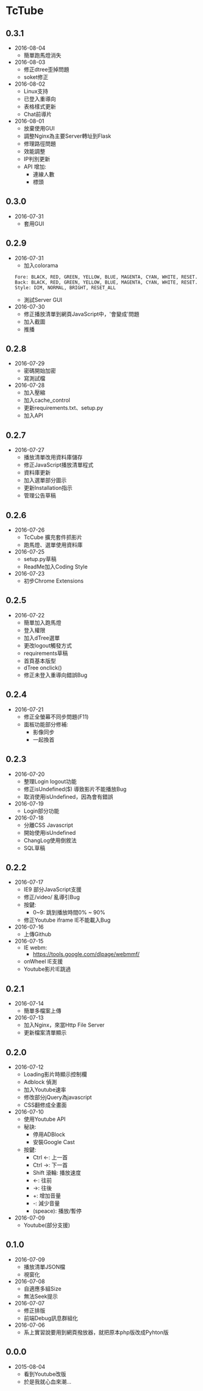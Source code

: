 # TcTube
## 0.3.1
* 2016-08-04
    - 簡單跑馬燈消失
* 2016-08-03
    - 修正dtree歪掉問題
    - soket修正
* 2016-08-02
    - Linux支持
    - 已登入重導向
    - 表格樣式更新
    - Chat前導片
* 2016-08-01
    - 放棄使用GUI
    - 調整Nginx為主要Server轉址到Flask
    - 修理路徑問題
    - 效能調整
    - IP判別更新
    - API 增加:
        + 連線人數
        + 標頭

## 0.3.0
* 2016-07-31
    - 套用GUI

## 0.2.9
* 2016-07-31
    - 加入colorama
    ```
    Fore: BLACK, RED, GREEN, YELLOW, BLUE, MAGENTA, CYAN, WHITE, RESET.
    Back: BLACK, RED, GREEN, YELLOW, BLUE, MAGENTA, CYAN, WHITE, RESET.
    Style: DIM, NORMAL, BRIGHT, RESET_ALL
    ```
    - 測試Server GUI
* 2016-07-30
    - 修正播放清單到網頁JavaScript中，'會變成&#39;問題
    - 加入截圖
    - 推播

## 0.2.8
* 2016-07-29
    - 密碼開始加密
    - 寫測試檔
* 2016-07-28
    - 加入壓縮
    - 加入cache_control
    - 更新requirements.txt、setup.py
    - 加入API

## 0.2.7
* 2016-07-27
    - 播放清單改用資料庫儲存
    - 修正JavaScript播放清單程式
    - 資料庫更新
    - 加入選單部分圖示
    - 更新Installation指示
    - 管理公告草稿

## 0.2.6
* 2016-07-26
    - TcCube 擴充套件抓影片
    - 跑馬燈、選單使用資料庫
* 2016-07-25
    - setup.py草稿
    - ReadMe加入Coding Style
* 2016-07-23
    - 初步Chrome Extensions

## 0.2.5
* 2016-07-22
    - 簡單加入跑馬燈
    - 登入權限
    - 加入dTree選單
    - 更改logout觸發方式
    - requirements草稿
    - 首頁基本版型
    - dTree onclick()
    - 修正未登入重導向錯誤Bug

## 0.2.4
* 2016-07-21
    - 修正全螢幕不同步問題(F11)
    - 面板功能部分修補:
        + 影像同步
        + 一起換首

## 0.2.3
* 2016-07-20
    - 整理Login logout功能
    - 修正isUndefined($) 導致影片不能播放Bug
    - 取消使用isUndefined，因為會有錯誤
* 2016-07-19
    - Login部分功能
* 2016-07-18
    - 分離CSS Javascript
    - 開始使用isUndefined
    - ChangLog使用倒敘法
    - SQL草稿

## 0.2.2
* 2016-07-17
    - IE9 部分JavaScript支援
    - 修正/video/<int> 亂導引Bug
    - 按鍵:
        * 0~9: 跳到播放時間0% ~ 90%
    - 修正Youtube iframe IE不能載入Bug
* 2016-07-16
    - 上傳Github
* 2016-07-15
    - IE webm:
        * https://tools.google.com/dlpage/webmmf/
    - onWheel IE支援
    - Youtube影片IE跳過

## 0.2.1
* 2016-07-14
    - 簡單多檔案上傳
* 2016-07-13
    - 加入Nginx，來當Http File Server
    - 更新檔案清單顯示

## 0.2.0
* 2016-07-12
    - Loading影片時顯示控制欄
    - Adblock 偵測
    - 加入Youtube速率
    - 修改部分jQuery為javascript
    - CSS翻修成全畫面
* 2016-07-10
    - 使用Youtube API
    - 秘訣:
        * 停用ADBlock
        * 安裝Google Cast
    - 按鍵:
        * Ctrl ←: 上一首
        * Ctrl →: 下一首
        * Shift 滾輪: 播放速度
        * ←: 往前
        * →: 往後
        * +: 增加音量
        * -: 減少音量
        * (speace): 播放/暫停
* 2016-07-09
    - Youtube(部分支援)

## 0.1.0
* 2016-07-09
    - 播放清單JSON檔
    - 視窗化
* 2016-07-08
    - 自適應多組Size
    - 無法Seek提示
* 2016-07-07
    - 修正排版
    - 前端Debug訊息群組化
* 2016-07-06
    - 系上實習說要用到網頁撥放器，就把原本php版改成Pyhton版

## 0.0.0
* 2015-08-04
    - 看到Youtube改版
    - 於是我就心血來潮...